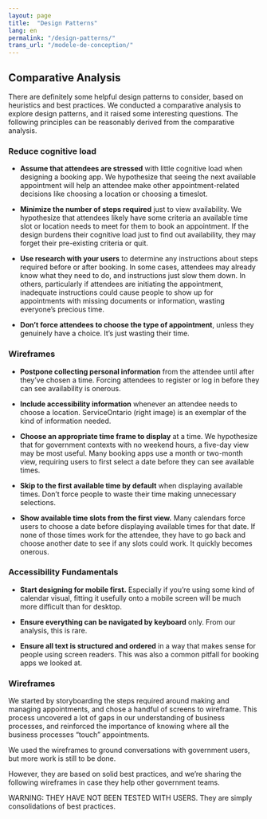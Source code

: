 ```yaml
---
layout: page
title:  "Design Patterns"
lang: en
permalink: "/design-patterns/"
trans_url: "/modele-de-conception/"
---
```



## Comparative Analysis
There are definitely some helpful design patterns to consider, based on heuristics and best practices. We conducted a comparative analysis to explore design patterns, and it raised some interesting questions. The following principles can be reasonably derived from the comparative analysis.

### Reduce cognitive load
- **Assume that attendees are stressed** with little cognitive load when designing a booking app. We hypothesize that seeing the next available appointment will help an attendee make other appointment-related decisions like choosing a location or choosing a timeslot. 

- **Minimize the number of steps required** just to view availability. We hypothesize that attendees likely have some criteria an available time slot or location needs to meet for them to book an appointment. If the design burdens their cognitive load just to find out availability, they may forget their pre-existing criteria or quit.

- **Use research with your users** to determine any instructions about steps required before or after booking. In some cases, attendees may already know what they need to do, and instructions just slow them down. In others, particularly if attendees are initiating the appointment, inadequate instructions could cause people to show up for appointments with missing documents or information, wasting everyone’s precious time.

- **Don’t force attendees to choose the type of appointment**, unless they genuinely have a choice. It’s just wasting their time.

### Wireframes

- **Postpone collecting personal information** from the attendee until after they’ve chosen a time. Forcing attendees to register or log in before they can see availability is onerous. 

- **Include accessibility information** whenever an attendee needs to choose a location. ServiceOntario (right image) is an exemplar of the kind of information needed.

- **Choose an appropriate time frame to display** at a time. We hypothesize that for government contexts with no weekend hours, a five-day view may be most useful. Many booking apps use a month or two-month view, requiring users to first select a date before they can see available times.

- **Skip to the first available time by default** when displaying available times. Don’t force people to waste their time making unnecessary selections.

- **Show available time slots from the first view.** Many calendars force users to choose a date before displaying available times for that date. If none of those times work for the attendee, they have to go back and choose another date to see if any slots could work. It quickly becomes onerous.

### Accessibility Fundamentals

- **Start designing for mobile first.** Especially if you’re using some kind of calendar visual, fitting it usefully onto a mobile screen will be much more difficult than for desktop.

- **Ensure everything can be navigated by keyboard** only. From our analysis, this is rare.

- **Ensure all text is structured and ordered** in a way that makes sense for people using screen readers. This was also a common pitfall for booking apps we looked at.

### Wireframes

We started by storyboarding the steps required around making and managing appointments, and chose a handful of screens to wireframe. This process uncovered a lot of gaps in our understanding of business processes, and reinforced the importance of knowing where all the business processes “touch” appointments. 

We used the wireframes to ground conversations with government users, but more work is still to be done.

However, they are based on solid best practices, and we’re sharing the following wireframes in case they help other  government teams. 

WARNING: THEY HAVE NOT BEEN TESTED WITH USERS. They are simply consolidations of best practices.





